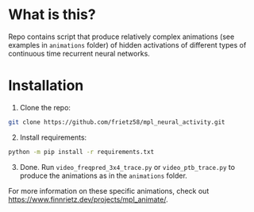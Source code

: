 # What is this?
Repo contains script that produce relatively complex animations (see examples in `animations` folder) of hidden activations of different types of continuous 
time recurrent neural networks. 

# Installation
1. Clone the repo: 
```bash
git clone https://github.com/frietz58/mpl_neural_activity.git
```
2. Install requirements: 
```bash
python -m pip install -r requirements.txt
```
3. Done. Run `video_freqpred_3x4_trace.py` or `video_ptb_trace.py` to produce the animations as in 
the `animations` folder.

For more information on these specific animations, check out https://www.finnrietz.dev/projects/mpl_animate/.




 
